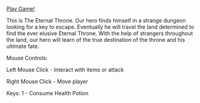 [Play Game!](./game.html)

This is The Eternal Throne. Our hero finds himself in a strange dungeon looking for a key to escape. Eventually he will travel the land determined to find the ever elusive Eternal Throne. With the help of strangers throughout the land, our hero will learn of the true destination of the throne and his ultimate fate.

Mouse Controls:

Left Mouse Click - Interact with items or attack

Right Mouse Click - Move player

Keys:
1 - Consume Health Potion


